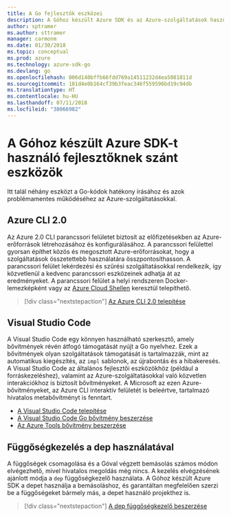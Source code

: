 ```yaml
---
title: A Go fejlesztők eszközei
description: A Góhoz készült Azure SDK és az Azure-szolgáltatások használatára szolgáló eszközök
author: sptramer
ms.author: sttramer
manager: carmonm
ms.date: 01/30/2018
ms.topic: conceptual
ms.prod: azure
ms.technology: azure-sdk-go
ms.devlang: go
ms.openlocfilehash: 006d140bffb66fdd769a14511232d4ea5081811d
ms.sourcegitcommit: 181d4e0b164cf39b3feac346f559596bd19c94db
ms.translationtype: HT
ms.contentlocale: hu-HU
ms.lasthandoff: 07/11/2018
ms.locfileid: "38066982"
---
```

# <a name="tools-for-developers-using-the-azure-sdk-for-go"></a>A Góhoz készült Azure SDK-t használó fejlesztőknek szánt eszközök

Itt talál néhány eszközt a Go-kódok hatékony írásához és azok problémamentes működéséhez az Azure-szolgáltatásokkal.

## <a name="azure-cli-20"></a>Azure CLI 2.0

Az Azure 2.0 CLI parancssori felületet biztosít az előfizetésekben az Azure-erőforrások létrehozásához és konfigurálásához. A parancssori felülettel gyorsan építhet közös és megosztott Azure-erőforrásokat, hogy a szolgáltatások összetettebb használatára összpontosíthasson. A parancssori felület lekérdezési és szűrési szolgáltatásokkal rendelkezik, így közvetlenül a kedvenc parancssori eszközeinek adhatja át az eredményeket. A parancssori felület a helyi rendszeren Docker-lemezképként vagy az [Azure Cloud Shellen](https://docs.microsoft.com/azure/cloud-shell/overview) keresztül telepíthető.

> [!div class="nextstepaction"]
> [Az Azure CLI 2.0 telepítése](/cli/azure/install-azure-cli)

## <a name="visual-studio-code"></a>Visual Studio Code

A Visual Studio Code egy könnyen használható szerkesztő, amely bővítmények révén átfogó támogatását nyújt a Go nyelvhez. Ezek a bővítmények olyan szolgáltatások támogatását is tartalmazzák, mint az automatikus kiegészítés, az `impl` sablonok, az újrabontás és a hibakeresés. A Visual Studio Code az általános fejlesztői eszközökhöz (például a forráskezeléshez), valamint az Azure-szolgáltatásokkal való közvetlen interakciókhoz is biztosít bővítményeket. A Microsoft az ezen Azure-bővítményeket, az Azure CLI interaktív felületét is beleértve, tartalmazó hivatalos metabővítményt is fenntart.

* [A Visual Studio Code telepítése](https://code.visualstudio.com/Download)
* [A Visual Studio Code Go bővítmény beszerzése](https://code.visualstudio.com/docs/languages/go)
* [Az Azure Tools bővítmény beszerzése](https://marketplace.visualstudio.com/items?itemName=ms-vscode.vscode-azureextensionpack)

## <a name="dependency-management-with-dep"></a>Függőségkezelés a dep használatával

A függőségek csomagolása és a Góval végzett bemásolás számos módon elvégezhető, mivel hivatalos megoldás még nincs. A kezelés elvégzésének ajánlott módja a `dep` függőségkezelő használata. A Góhoz készült Azure SDK a depet használja a bemásoláshoz, és garantáltan megfelelően szerzi be a függőségeket bármely más, a depet használó projekthez is.

> [!div class="nextstepaction"]
> [A dep függőségkezelő beszerzése](https://github.com/golang/dep)
